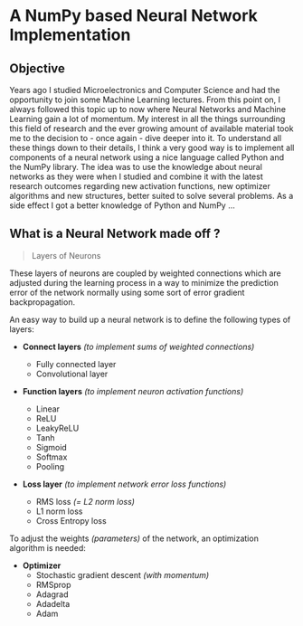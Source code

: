 # A NumPy based Neural Network Implementation

## Objective

Years ago I studied Microelectronics and Computer Science and had the opportunity to join some Machine Learning lectures.
From this point on, I always followed this topic up to now where Neural Networks and Machine Learning gain a lot of momentum.
My interest in all the things surrounding this field of research and the ever growing amount of available material took me to the decision to - once again - dive deeper into it. To understand all these things down to their details, I think a very good way is to implement all components of a neural network using a nice language called Python and the NumPy library.
The idea was to use the knowledge about neural networks as they were when I studied and combine it with the latest research outcomes regarding new activation functions, new optimizer algorithms and new structures, better suited to solve several problems.
As a side effect I got a better knowledge of Python and NumPy ...

## What is a Neural Network made off ?

>Layers of Neurons

These layers of neurons are coupled by weighted connections which are adjusted during the learning process in a way to minimize the prediction error of the network normally using some sort of error gradient backpropagation.

An easy way to build up a neural network is to define the following types of layers:

- **Connect layers** *(to implement sums of weighted connections)*
  - Fully connected layer
  - Convolutional layer

- **Function layers** *(to implement neuron activation functions)*
  - Linear
  - ReLU
  - LeakyReLU
  - Tanh
  - Sigmoid
  - Softmax
  - Pooling

- **Loss layer** *(to implement network error loss functions)*
  - RMS loss *(= L2 norm loss)*
  - L1 norm loss
  - Cross Entropy loss

To adjust the weights *(parameters)* of the network, an optimization algorithm is needed:

- **Optimizer**
  - Stochastic gradient descent *(with momentum)*
  - RMSprop
  - Adagrad
  - Adadelta
  - Adam


